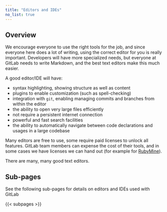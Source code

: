 ```yaml
---
title: "Editors and IDEs"
no_list: true
---
```


## Overview

We encourage everyone to use the right tools for the job, and since
everyone here does a lot of writing, using the
correct editor for you is really important. Developers will have more specialized needs, but everyone at GitLab needs
to write Markdown, and the best text editors make this much easier.

A good editor/IDE will have:

- syntax highlighting, showing structure as well as content
- plugins to enable customization (such as spell-checking)
- integration with `git`, enabling managing commits and branches from within the editor
- the ability to open very large files efficiently
- not require a persistent internet connection
- powerful and fast search facilities
- the ability to automatically navigate between code declarations and usages in a large codebase

Many editors are free to use, some require paid licenses to unlock all features.
GitLab team members can expense the cost of their tools, and in some cases we
have licenses we can hand out (for example for [RubyMine](#rubymine)).

There are many, many good text editors.

## Sub-pages

See the following sub-pages for details on editors and IDEs used with GitLab

{{< subpages >}}
